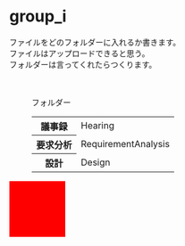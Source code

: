 # group_i 
<html lang="ja">
ファイルをどのフォルダーに入れるか書きます。<br>
ファイルはアップロードできると思う。<br>
フォルダーは言ってくれたらつくります。<br>
<br>
<br>
<figure>
  <figucaption>フォルダー</figucaption>
  <table>
    <tr>
      <th>議事録</th>
      <td>Hearing</td>
    </tr>
    <tr>
      <th>要求分析</th>
      <td>RequirementAnalysis</td>
    </tr>
    <tr>
      <th>設計</th>
      <td>Design</td>
    </tr>
  </table>
</figure>

<div style="width:100px;height:100px;background-color:red;">
  
<p style="color:red;">*aaa*</p>
  
</div>

</html>
